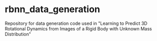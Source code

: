 # rbnn_data_generation
Repository for data generation code used in "Learning to Predict 3D Rotational Dynamics from Images of a Rigid Body with Unknown Mass Distribution"
